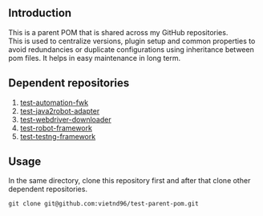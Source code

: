 ## Introduction

This is a parent POM that is shared across my GitHub repositories.<br>
This is used to centralize versions, plugin setup and common properties to avoid redundancies or duplicate
configurations using inheritance between pom files. It helps in easy maintenance in long term.

## Dependent repositories

1. [test-automation-fwk](../../../test-automation-fwk)
2. [test-java2robot-adapter](../../../test-java2robot-adapter)
3. [test-webdriver-downloader](../../../test-webdriver-downloader)
4. [test-robot-framework](../../../test-robot-framework)
5. [test-testng-framework](../../../test-testng-framework)

## Usage

In the same directory, clone this repository first and after that clone other dependent repositories.

```shell
git clone git@github.com:vietnd96/test-parent-pom.git
```
